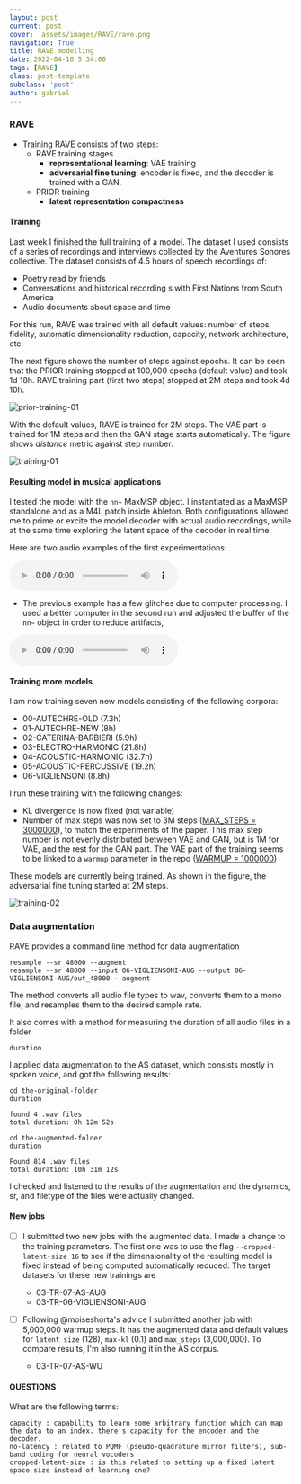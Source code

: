 ```yaml
---
layout: post
current: post
cover:  assets/images/RAVE/rave.png
navigation: True
title: RAVE modelling
date: 2022-04-10 5:34:00
tags: [RAVE]
class: post-template
subclass: 'post'
author: gabriel
---
```


### RAVE
- Training RAVE consists of two steps:
  - RAVE training stages
    - **representational learning**: VAE training 
    - **adversarial fine tuning**: encoder is fixed, and the decoder is trained with a GAN. 
  - PRIOR training
    - **latent representation compactness**

#### Training

Last week I finished the full training of a model. The dataset I used consists of a series of recordings and interviews collected by the Aventures Sonores collective. The dataset consists of 4.5 hours of speech recordings of:
  - Poetry read by friends
  - Conversations and historical recording s with First Nations from South America
  - Audio documents about space and time

For this run, RAVE was trained with all default values: number of steps, fidelity, automatic dimensionality reduction, capacity, network architecture, etc.

The next figure shows the number of steps against epochs. It can be seen that the PRIOR training stopped at 100,000 epochs (default value) and took 1d 18h. RAVE training part (first two steps) stopped at 2M steps and took 4d 10h.

![prior-training-01](/assets/images/RAVE/rave-prior-training-01.png)

With the default values, RAVE is trained for 2M steps. The VAE part is trained for 1M steps and then the GAN stage starts automatically. The figure shows *distance* metric against step number.

![training-01](/assets/images/RAVE/rave-training-01.png)


#### Resulting model in musical applications

I tested the model with the `nn~` MaxMSP object. I instantiated as a MaxMSP standalone and as a M4L patch inside Ableton. Both configurations allowed me to prime or excite the model decoder with actual audio recordings, while at the same time exploring the latent space of the decoder in real time. 

Here are two audio examples of the first experimentations:

 <audio controls>
  <source src="assets/sounds/AS-01.mp3" type="audio/mpeg">
Your browser does not support the audio element.
</audio> 

- The previous example has a few glitches due to computer processing. I used a better computer in the second run and adjusted the buffer of the `nn~` object in order to reduce artifacts,

<audio controls>
  <source src="assets/sounds/AS-02.mp3" type="audio/mpeg">
Your browser does not support the audio element.
</audio> 


#### Training more models

I am now training seven new models consisting of the following corpora:

- 00-AUTECHRE-OLD (7.3h)
- 01-AUTECHRE-NEW (8h)
- 02-CATERINA-BARBIERI (5.9h)
- 03-ELECTRO-HARMONIC (21.8h)
- 04-ACOUSTIC-HARMONIC (32.7h)
- 05-ACOUSTIC-PERCUSSIVE (19.2h)
- 06-VIGLIENSONI (8.8h)



I run these training with the following changes:
  - KL divergence is now fixed (not variable)
  - Number of max steps was now set to 3M steps ([MAX_STEPS = 3000000](https://github.com/acids-ircam/RAVE/blob/b9e486570bfad18144f5b975734e9618967e1290/train_rave.py#L51)), to match the experiments of the paper. This max step number is not evenly distributed between VAE and GAN, but is 1M for VAE, and the rest for the GAN part. The VAE part of the training seems to be linked to a `warmup` parameter in the repo ([WARMUP = 1000000](https://github.com/acids-ircam/RAVE/blob/b9e486570bfad18144f5b975734e9618967e1290/train_rave.py#L43))
  
These models are currently being trained. As shown in the figure, the adversarial fine tuning started at 2M steps.


![training-02](/assets/images/RAVE/rave-training-02.png)

### Data augmentation

RAVE provides a command line method for data augmentation

```
resample --sr 48000 --augment
resample --sr 48000 --input 06-VIGLIENSONI-AUG --output 06-VIGLIENSONI-AUG/out_48000 --augment
```

The method converts all audio file types to wav, converts them to a mono file, and resamples them to the desired sample rate. 

It also comes with a method for measuring the duration of all audio files in a folder

```
duration
```

I applied data augmentation to the AS dataset, which consists mostly in spoken voice, and got the following results:

```
cd the-original-folder
duration

found 4 .wav files
total duration: 0h 12m 52s

cd the-augmented-folder
duration

Found 814 .wav files
total duration: 10h 31m 12s
```

I checked and listened to the results of the augmentation and the dynamics, sr, and filetype of the files were actually changed.

#### New jobs

- [ ] I submitted two new jobs with the augmented data.  I made a change to the training parameters. The first one was to use the flag `--cropped-latent-size 16` to see if the dimensionality of the resulting model is fixed instead of being computed automatically reduced. The target datasets for these new trainings are 
  - 03-TR-07-AS-AUG
  - 03-TR-06-VIGLIENSONI-AUG

- [ ] Following @moiseshorta's advice I submitted another job with 5,000,000 warmup steps. It has the augmented data and default values for `latent size` (128), `max-kl` (0.1) and `max_steps` (3,000,000). To compare results, I'm also running it in the AS corpus.
  - 03-TR-07-AS-WU



#### QUESTIONS 

What are the following terms:
```
capacity : capability to learn some arbitrary function which can map the data to an index. there's capacity for the encoder and the decoder.
no-latency : related to PQMF (pseudo-quadrature mirror filters), sub-band coding for neural vocoders
cropped-latent-size : is this related to setting up a fixed latent space size instead of learning one?
```

